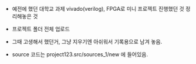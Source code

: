 - 예전에 했던 대학교 과제 vivado(verilog), FPGA로 미니 프로젝트 진행했던 것 정리해놓은 것
- 프로젝트 폴더 전체 업로드
- 그때 고생해서 했던거, 그냥 지우기엔 아쉬워서 기록용으로 남겨 놓음.

- source 코드는 project123.src/sources_1/new 에 들어있음.
